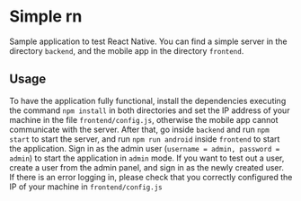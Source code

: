 # Simple rn
Sample application to test React Native. You can find a simple server in the directory `backend`, and the mobile app in the directory `frontend`.

## Usage
To have the application fully functional, install the dependencies executing the command `npm install` in both directories and set the IP address of your machine in the file `frontend/config.js`, otherwise the mobile app cannot communicate with the server.
After that, go inside `backend` and run `npm start` to start the server, and run `npm run android` inside `frontend` to start the application. Sign in as the admin user (`username = admin, password = admin`) to start the application in `admin` mode. If you want to test out a user, create a user from the admin panel, and sign in as the newly created user.  
If there is an error logging in, please check that you correctly configured the IP of your machine in `frontend/config.js`